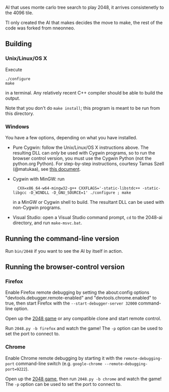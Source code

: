 AI that uses monte carlo tree search to play 2048, it arrives consistenetly to the 4096 tile.

TI only created the AI that makes decides the move to make, the rest of the code was forked from nneonneo.

## Building

### Unix/Linux/OS X

Execute

    ./configure
    make

in a terminal. Any relatively recent C++ compiler should be able to build the output.

Note that you don't do `make install`; this program is meant to be run from this directory.

### Windows

You have a few options, depending on what you have installed.

- Pure Cygwin: follow the Unix/Linux/OS X instructions above. The resulting DLL can *only* be used with Cygwin programs, so
to run the browser control version, you must use the Cygwin Python (not the python.org Python). For step-by-step instructions, courtesy Tamas Szell (@matukaa), see [this document](https://github.com/nneonneo/2048-ai/wiki/CygwinStepByStep.pdf).
- Cygwin with MinGW: run

        CXX=x86_64-w64-mingw32-g++ CXXFLAGS='-static-libstdc++ -static-libgcc -D_WINDLL -D_GNU_SOURCE=1' ./configure ; make

    in a MinGW or Cygwin shell to build. The resultant DLL can be used with non-Cygwin programs.
- Visual Studio: open a Visual Studio command prompt, `cd` to the 2048-ai directory, and run `make-msvc.bat`.

## Running the command-line version

Run `bin/2048` if you want to see the AI by itself in action.

## Running the browser-control version

### Firefox

Enable Firefox remote debugging by setting the about:config options "devtools.debugger.remote-enabled" and "devtools.chrome.enabled" to true, then start Firefox with the `--start-debugger-server 32000` command-line option.

Open up the [2048 game](http://gabrielecirulli.github.io/2048/) or any compatible clone and start remote control.

Run `2048.py -b firefox` and watch the game! The `-p` option can be used to set the port to connect to.

### Chrome

Enable Chrome remote debugging by starting it with the `remote-debugging-port` command-line switch (e.g. `google-chrome --remote-debugging-port=9222`).

Open up the [2048 game](http://gabrielecirulli.github.io/2048/), then run `2048.py -b chrome` and watch the game! The `-p` option can be used to set the port to connect to.
